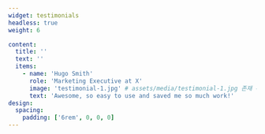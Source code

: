 ```yaml
---
widget: testimonials
headless: true
weight: 6

content:
  title: ''
  text: ''
  items:
    - name: 'Hugo Smith'
      role: 'Marketing Executive at X'
      image: 'testimonial-1.jpg' # assets/media/testimonial-1.jpg 존재 확인됨
      text: 'Awesome, so easy to use and saved me so much work!'
design:
  spacing:
    padding: ['6rem', 0, 0, 0]
---
```

